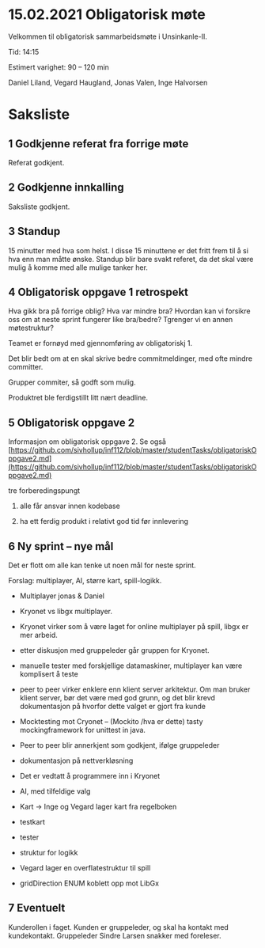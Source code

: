 # 15.02.2021 Obligatorisk møte



Velkommen til obligatorisk sammarbeidsmøte i Unsinkanle-II.

Tid: 14:15

Estimert varighet: 90 – 120 min



Daniel Liland, Vegard Haugland, Jonas Valen, Inge Halvorsen

# Saksliste

## 1 Godkjenne referat fra forrige møte

Referat godkjent.

## 2 Godkjenne innkalling

Saksliste godkjent.

## 3 Standup

15 minutter med hva som helst. I disse 15 minuttene er det fritt frem til å si hva enn man måtte ønske. Standup blir bare svakt referet, da det skal være mulig å komme med alle mulige tanker her.

## 4 Obligatorisk oppgave 1 retrospekt

Hva gikk bra på forrige oblig? Hva var mindre bra? Hvordan kan vi forsikre oss om at neste sprint fungerer like bra/bedre? Tgrenger vi en annen møtestruktur?

Teamet er fornøyd med gjennomføring av obligatoriskj 1.

Det blir bedt om at en skal skrive bedre commitmeldinger, med ofte mindre committer.

Grupper commiter, så godft som mulig.

Produktret ble ferdigstillt litt nært deadline.

## 5 Obligatorisk oppgave 2

Informasjon om obligatorisk oppgave 2. Se også [https://github.com/sivhollup/inf112/blob/master/studentTasks/obligatoriskOppgave2.md](https://github.com/sivhollup/inf112/blob/master/studentTasks/obligatoriskOppgave2.md)

tre forberedingspungt

1. alle får ansvar innen kodebase

2. ha ett ferdig produkt i relativt god tid før innlevering

## 6 Ny sprint – nye mål

Det er flott om alle kan tenke ut noen mål for neste sprint.

Forslag: multiplayer, AI, større kart, spill-logikk.

- Multiplayer jonas & Daniel

- Kryonet vs libgx multiplayer.

- Kryonet virker som å være laget for online multiplayer på spill, libgx er mer arbeid.
- etter diskusjon med gruppeleder går gruppen for Kryonet.
- manuelle tester med forskjellige datamaskiner, multiplayer kan være komplisert å teste
- peer to peer virker enklere enn klient server arkitektur. Om man bruker klient server, bør det være med god grunn, og det blir krevd dokumentasjon på hvorfor dette valget er gjort fra kunde

- Mocktesting mot Cryonet – (Mockito /hva er dette) tasty mockingframework for unittest in java.

- Peer to peer blir annerkjent som godkjent, ifølge gruppeleder

- dokumentasjon på nettverkløsning
- Det er vedtatt å programmere inn i Kryonet

- AI, med tilfeldige valg

- Kart -> Inge og Vegard lager kart fra regelboken

- testkart

- tester

- struktur for logikk

- Vegard lager en overflatestruktur til spill

- gridDirection ENUM koblett opp mot LibGx

## 7 Eventuelt

Kunderollen i faget. Kunden er gruppeleder, og skal ha kontakt med kundekontakt. Gruppeleder Sindre Larsen snakker med foreleser.